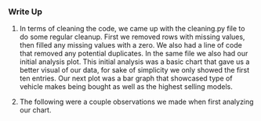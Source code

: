 ### Write Up

1) In terms of cleaning the code, we came up with the cleaning.py file to do some regular cleanup. First we removed rows with missing values, then filled any missing values with a zero. We also had a line of code that removed any potential duplicates. In the same file we also had our initial analysis plot. This initial analysis was a basic chart that gave us a better visual of our data, for sake of simplicity we only showed the first ten entries. Our next plot was a bar graph that showcased type of vehicle makes being bought as well as the highest selling models.

2) The following were a couple observations we made when first analyzing our chart. 